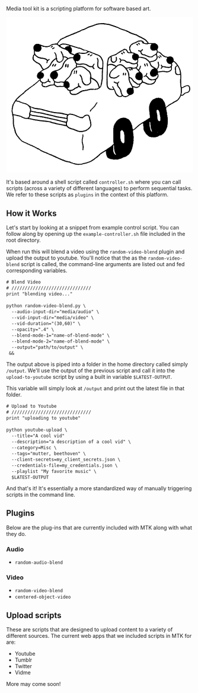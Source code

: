 Media tool kit is a scripting platform for software based art.

![illustration](_app/mtk.png)

It's based around a shell script called `controller.sh` where you can call scripts (across a variety of different languages) to perform sequential tasks. We refer to these scripts as `plugins` in the context of this platform.

## How it Works
Let's start by looking at a snippet from example control script. You can follow along by opening up the `example-controller.sh` file included in the root directory.

When run this will blend a video using the `random-video-blend` plugin and upload the output to youtube. You'll notice that the as the `random-video-blend` script is called, the command-line arguments are listed out and fed corresponding variables.

```
# Blend Video
# //////////////////////////////
print "blending video..."

python random-video-blend.py \
  --audio-input-dir="media/audio" \
  --vid-input-dir="media/video" \
  --vid-duration="(30,60)" \
  --opacity=".4" \
  --blend-mode-1="name-of-blend-mode" \
  --blend-mode-2="name-of-blend-mode" \
  --output="path/to/output" \
 &&
 ```

The output above is piped into a folder in the home directory called simply `/output`. We'll use the output of the previous script and call it into the `upload-to-youtube` script by using a built in variable `$LATEST-OUTPUT`.

This variable will simply look at `/output` and print out the latest file in that folder.

```
# Upload to Youtube
# //////////////////////////////
print "uploading to youtube"

python youtube-upload \
  --title="A cool vid"
  --description="a description of a cool vid" \
  --category=Misc \
  --tags="mutter, beethoven" \
  --client-secrets=my_client_secrets.json \
  --credentials-file=my_credentials.json \
  --playlist "My favorite music" \
  $LATEST-OUTPUT
```

And that's it! It's essentially a more standardized way of manually triggering scripts in the command line.

## Plugins

Below are the plug-ins that are currently included with MTK along with what they do.

### Audio
- `random-audio-blend`

### Video
- `random-video-blend`
- `centered-object-video`
## Upload scripts
These are scripts that are designed to upload content to a variety of different sources. The current web apps that we included scripts in MTK for are:
- Youtube
- Tumblr
- Twitter
- Vidme

More may come soon!
